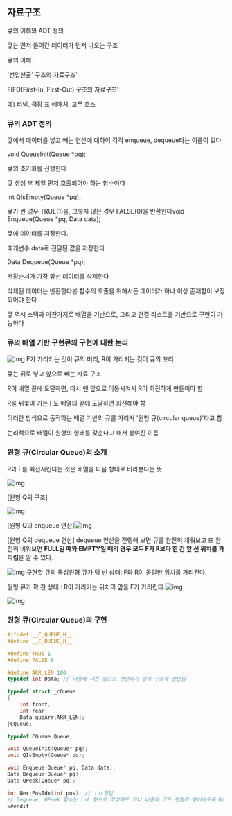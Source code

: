## **자료구조**

큐의 이해와 ADT 정의

큐는 먼저 들어간 데이터가 먼저 나오는 구조

큐의 이해

'선입선출' 구조의 자료구조'

FIFO(First-In, First-Out) 구조의 자료구조'

예) 터널, 극장 표 예매처, 고무 호스

### **큐의 ADT 정의**

큐에서 데이터를 넣고 빼는 연산에 대하여 각각 enqueue, dequeue라는 이름이 있다

void QueueInit(Queue *pq);

큐의 초기화를 진행한다

큐 생성 후 제일 먼저 호출되어야 하는 함수이다

int QIsEmpty(Queue *pq);

큐가 빈 경우 TRUE(1)을, 그렇지 않은 경우 FALSE(0)을 반환한다void Enqueue(Queue *pq, Data data);

큐에 데이터를 저장한다.

매개변수 data로 전달된 값을 저장한다

Data Dequeue(Queue *pq);

저장순서가 가장 앞선 데이터를 삭제한다

삭제된 데이터는 반환한다본 함수의 호출을 위해서든 데이터가 하나 이상 존재함이 보장되어야 한다

큐 역시 스택과 마찬가지로 배열을 기반으로, 그리고 연결 리스트를 기반으로 구현이 가능하다

### **큐의 배열 기반 구현큐의 구현에 대한 논리**
![img](https://lh5.googleusercontent.com/V9hbM9G7heyeMGWM7wiY2YIY24Bm39DEJiKs20SC12NWMHuINBftCA1FWrJSoJtkToay0_anMyG3KS1-m8XQAZHuiVehdMnIvEyhmtdY2yZrpg-X7pHEsrQb4eJDV9KMBkvlazTw)
F가 가리키는 것이 큐의 머리, R이 가리키는 것이 큐의 꼬리

큐는 뒤로 넣고 앞으로 빼는 자료 구조

R이 배열 끝에 도달하면, 다시 맨 앞으로 이동시켜서 R이 회전하게 만들어야 함

R을 뒤쫓아 가는 F도 배열의 끝에 도달하면 회전해야 함

이러한 방식으로 동작하는 배열 기반의 큐를 가리켜 '원형 큐(circular queue)'라고 함

논리적으로 배열이 원형의 형태를 갖춘다고 해서 붙여진 이름

### **원형 큐(Circular Queue)의 소개**

R과 F를 회전시킨다는 것은 배열을 다음 형태로 바라본다는 뜻

![img](https://lh4.googleusercontent.com/MFgFwLleYvfZo2fnbRZj2Dwx7MsVVi9u7qOoSEiI1H80-SWLmq7v_zsAPgT87GUIB7rek0LGy-vk1mcPgYMixfRaLnvqMU0qkQ55qjdLeV5lKNmF0Vd4c8hL7q1DnnZXUzon3PM8)



[원형 Q의 구조]

![img](https://lh4.googleusercontent.com/JZANWssvamh6E9z7moX2lJpLkwf9-s57_WCdPktVKaHN30TB_o9Vm1fNp82XztJ9CWW6cU-NNE6CxGbsutStRm8ORxcaEqXoaMiDOSCo1LohaZx9-YYMZEd0_tyDinBX95qlS5qB)

[원형 Q의 enqueue 연산]![img](https://lh5.googleusercontent.com/TMcPkk5Xy0eSH2htgwcYDUlOLBAEEI0XVPR1JrwZyFK8XUb62noNBL8hmZm1JmcsTt-efhREEBH3GSLYPm0c1I2kUhoktFkgnf0hqG544ag704cSiHYKsOMQLdihgQFGAvdQjPa-)

[원형 Q의 dequeue 연산]
dequeue 연산을 진행해 보면 큐를 완전히 채워보고 또 완전히 비워보면 **FULL일 때와 EMPTY일 때의 경우 모두 F가 R보다 한 칸 앞 선 위치를 가리킴**을 알 수 있다.

![img](https://lh3.googleusercontent.com/65CTaK8VLfNgh4LcR-LxKFO9TDQYJM5Vk5xpZa3wZhz0yMUPS1hKu7xjVJHzk5bqB6IRXJVtv2Wldxzcd0oAhpP5x7kkWYfJpq_U9iyPtoqi42W4okNcnugsPvH4RO0NhAgqLmqS)
구현할 큐의 특성원형 큐가 텅 빈 상태: F와 R이 동일한 위치를 가리킨다.

원형 큐가 꽉 찬 상태 : R이 가리키는 위치의 앞을 F가 가리킨다.![img](https://lh5.googleusercontent.com/HeJT5nOnqQjr1gzawmJAttnPeqBYZHQNCnLkzP0P05gnI1eskZ4g8HBGtlT2OTwkBWTnkED0XGr95gOOfZY5_DJ0kcmaK2hz9yT6iC3zEHTjBp_zkR5iz5V2JOBFl_SC_WdW_yXR)

![img](https://lh3.googleusercontent.com/Ggh8e3V0RsF-CuyPMVpPRmMf6ecs9ZWy6iKdKdjJk_i_L_SCuI50LnXNTzHBEQUQDCTLOuTbD6Uu8RHm2hrw21ZeruaeNG62mkhUaSraYLht1wMRcInX66eDut5zB1QDj0HDmkJo)



### 원형 큐(Circular Queue)의 구현

```c
#ifndef __C_QUEUE_H__
#define __C_QUEUE_H__

#define TRUE 1
#define FALSE 0

#define ARR_LEN 100
typedef int Data; // 나중에 다른 형으로 변환하기 쉽게 구조체 선언함

typedef struct _cQueue
{
	int front;
	int rear;
	Data queArr[ARR_LEN];
}CQueue;

typedef CQueue Queue;

void QueueInit(Queue* pq);
void QIsEmpty(Queue* pq);

void Enqueue(Queue* pq, Data data);
Data Dequeue(Queue* pq);
Data QPeek(Queue* pq);

int NextPosIdx(int pos); // int형임
// Dequeue, QPeek 함수는 int 형으로 작성해도 되나 나중에 코드 변환이 용이하도록 Data 형으로 작성
\#endif
```

